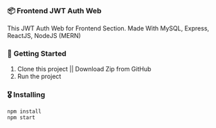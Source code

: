 ### 📦 **Frontend JWT Auth Web**

This JWT Auth Web for Frontend Section.
Made With MySQL, Express, ReactJS, NodeJS (MERN)

### 🚀 **Getting Started**
1. Clone this project || Download Zip from GitHub
2. Run the project 

### 🎖  **Installing**
```
npm install
npm start
```
